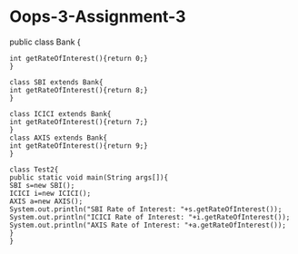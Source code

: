 # Oops-3-Assignment-3

public class Bank 
{

	int getRateOfInterest(){return 0;}  
	}  
	  
	class SBI extends Bank{  
	int getRateOfInterest(){return 8;}  
	}  
	  
	class ICICI extends Bank{  
	int getRateOfInterest(){return 7;}  
	}  
	class AXIS extends Bank{  
	int getRateOfInterest(){return 9;}  
	}  
	  
	class Test2{  
	public static void main(String args[]){  
	SBI s=new SBI();  
	ICICI i=new ICICI();  
	AXIS a=new AXIS();  
	System.out.println("SBI Rate of Interest: "+s.getRateOfInterest());  
	System.out.println("ICICI Rate of Interest: "+i.getRateOfInterest());  
	System.out.println("AXIS Rate of Interest: "+a.getRateOfInterest());  
	}  
	}  
